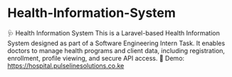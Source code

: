 # Health-Information-System
🩺 Health Information System This is a Laravel-based Health Information System designed as part of a Software Engineering Intern Task. It enables doctors to manage health programs and client data, including registration, enrollment, profile viewing, and secure API access.  🔗 Demo: https://hospital.pulselinesolutions.co.ke
